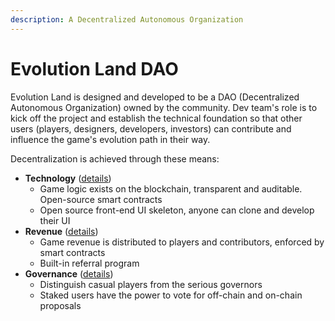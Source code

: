 ```yaml
---
description: A Decentralized Autonomous Organization
---
```


# Evolution Land DAO

Evolution Land is designed and developed to be a DAO (Decentralized Autonomous Organization) owned by the community. Dev team's role is to kick off the project and establish the technical foundation so that other users (players, designers, developers, investors) can contribute and influence the game's evolution path in their way.

Decentralization is achieved through these means:

- **Technology** ([details](/developer))
  - Game logic exists on the blockchain, transparent and auditable. Open-source smart contracts
  - Open source front-end UI skeleton, anyone can clone and develop their UI
- **Revenue** ([details](renenue-model))
  - Game revenue is distributed to players and contributors, enforced by smart contracts
  - Built-in referral program
- **Governance** ([details](governance.md))
  - Distinguish casual players from the serious governors
  - Staked users have the power to vote for off-chain and on-chain proposals